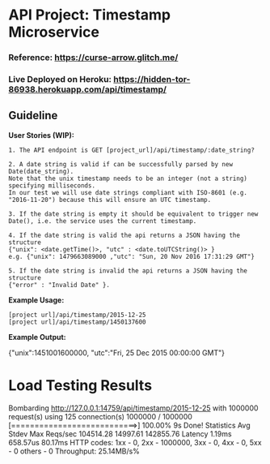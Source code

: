 # API Project: Timestamp Microservice

### Reference: https://curse-arrow.glitch.me/

### Live Deployed on Heroku: https://hidden-tor-86938.herokuapp.com/api/timestamp/

## Guideline

**User Stories (WIP):**

    1. The API endpoint is GET [project_url]/api/timestamp/:date_string?
    
    2. A date string is valid if can be successfully parsed by new Date(date_string).
    Note that the unix timestamp needs to be an integer (not a string) specifying milliseconds.
    In our test we will use date strings compliant with ISO-8601 (e.g. "2016-11-20") because this will ensure an UTC timestamp.
    
    3. If the date string is empty it should be equivalent to trigger new Date(), i.e. the service uses the current timestamp.
    
    4. If the date string is valid the api returns a JSON having the structure
    {"unix": <date.getTime()>, "utc" : <date.toUTCString()> }
    e.g. {"unix": 1479663089000 ,"utc": "Sun, 20 Nov 2016 17:31:29 GMT"}
    
    5. If the date string is invalid the api returns a JSON having the structure
    {"error" : "Invalid Date" }.

**Example Usage:**

    [project url]/api/timestamp/2015-12-25
    [project url]/api/timestamp/1450137600

**Example Output:**

{"unix":1451001600000, "utc":"Fri, 25 Dec 2015 00:00:00 GMT"}

# Load Testing Results

 Bombarding http://127.0.0.1:14759/api/timestamp/2015-12-25 with 1000000 request(s) using 125 connection(s)
 1000000 / 1000000 [===========================>] 100.00% 9s
Done!
Statistics        Avg      Stdev        Max
  Reqs/sec    104514.28   14997.61  142855.76
  Latency        1.19ms   658.57us    80.17ms
  HTTP codes:
    1xx - 0, 2xx - 1000000, 3xx - 0, 4xx - 0, 5xx - 0
    others - 0
  Throughput:    25.14MB/s%      
